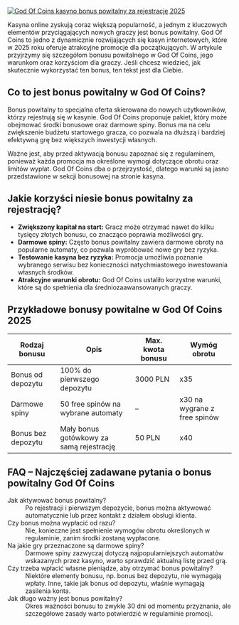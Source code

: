 [![God Of Coins kasyno bonus powitalny za rejestrację 2025](https://123-caf.pages.dev/gitsignup.png)](https://vrmoo.ru/Bt82HjjY)

<p>Kasyna online zyskują coraz większą popularność, a jednym z kluczowych elementów przyciągających nowych graczy jest bonus powitalny. God Of Coins to jedno z dynamicznie rozwijających się kasyn internetowych, które w 2025 roku oferuje atrakcyjne promocje dla początkujących. W artykule przyjrzymy się szczegółom bonusu powitalnego w God Of Coins, jego warunkom oraz korzyściom dla graczy. Jeśli chcesz wiedzieć, jak skutecznie wykorzystać ten bonus, ten tekst jest dla Ciebie.</p>  <h2>Co to jest bonus powitalny w God Of Coins?</h2> <p>Bonus powitalny to specjalna oferta skierowana do nowych użytkowników, którzy rejestrują się w kasynie. God Of Coins proponuje pakiet, który może obejmować środki bonusowe oraz darmowe spiny. Bonus ma na celu zwiększenie budżetu startowego gracza, co pozwala na dłuższą i bardziej efektywną grę bez większych inwestycji własnych.</p> <p>Ważne jest, aby przed aktywacją bonusu zapoznać się z regulaminem, ponieważ każda promocja ma określone wymogi dotyczące obrotu oraz limitów wypłat. God Of Coins dba o przejrzystość, dlatego warunki są jasno przedstawione w sekcji bonusowej na stronie kasyna.</p>  <h2>Jakie korzyści niesie bonus powitalny za rejestrację?</h2> <ul>   <li><strong>Zwiększony kapitał na start:</strong> Gracz może otrzymać nawet do kilku tysięcy złotych bonusu, co znacząco poprawia możliwości gry.</li>   <li><strong>Darmowe spiny:</strong> Często bonus powitalny zawiera darmowe obroty na popularne automaty, co pozwala wypróbować nowe gry bez ryzyka.</li>   <li><strong>Testowanie kasyna bez ryzyka:</strong> Promocja umożliwia poznanie wybranego serwisu bez konieczności natychmiastowego inwestowania własnych środków.</li>   <li><strong>Atrakcyjne warunki obrotu:</strong> God Of Coins ustaliło korzystne warunki, które są do spełnienia dla średniozaawansowanych graczy.</li> </ul>  <h2>Przykładowe bonusy powitalne w God Of Coins 2025</h2> <table>   <thead>     <tr>       <th>Rodzaj bonusu</th>       <th>Opis</th>       <th>Max. kwota bonusu</th>       <th>Wymóg obrotu</th>     </tr>   </thead>   <tbody>     <tr>       <td>Bonus od depozytu</td>       <td>100% do pierwszego depozytu</td>       <td>3000 PLN</td>       <td>x35</td>     </tr>     <tr>       <td>Darmowe spiny</td>       <td>50 free spinów na wybrane automaty</td>       <td>–</td>       <td>x30 na wygrane z free spinów</td>     </tr>     <tr>       <td>Bonus bez depozytu</td>       <td>Mały bonus gotówkowy za samą rejestrację</td>       <td>50 PLN</td>       <td>x40</td>     </tr>   </tbody> </table>  <h2>FAQ – Najczęściej zadawane pytania o bonus powitalny God Of Coins</h2> <dl>   <dt>Jak aktywować bonus powitalny?</dt>   <dd>Po rejestracji i pierwszym depozycie, bonus można aktywować automatycznie lub przez kontakt z działem obsługi klienta.</dd>    <dt>Czy bonus można wypłacić od razu?</dt>   <dd>Nie, konieczne jest spełnienie wymogów obrotu określonych w regulaminie, zanim środki zostaną wypłacone.</dd>    <dt>Na jakie gry przeznaczone są darmowe spiny?</dt>   <dd>Darmowe spiny zazwyczaj dotyczą najpopularniejszych automatów wskazanych przez kasyno, warto sprawdzić aktualną listę przed grą.</dd>    <dt>Czy trzeba wpłacić własne pieniądze, aby otrzymać bonus powitalny?</dt>   <dd>Niektóre elementy bonusu, np. bonus bez depozytu, nie wymagają wpłaty. Inne, takie jak bonus od depozytu, właśnie wymagają zasilenia konta.</dd>    <dt>Jak długo ważny jest bonus powitalny?</dt>   <dd>Okres ważności bonusu to zwykle 30 dni od momentu przyznania, ale szczegółowe zasady warto potwierdzić w regulaminie promocji.</dd> </dl>